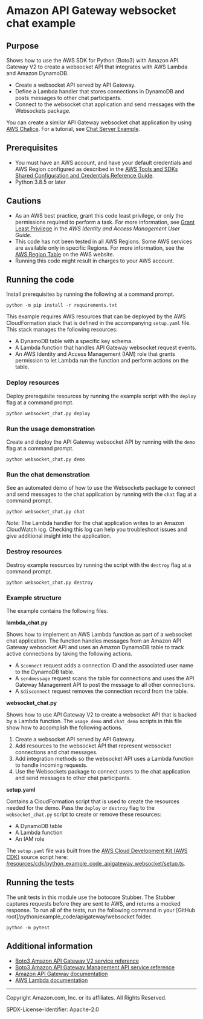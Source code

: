 # Amazon API Gateway websocket chat example

## Purpose

Shows how to use the AWS SDK for Python (Boto3) with Amazon API Gateway V2 to
create a websocket API that integrates with AWS Lambda and Amazon DynamoDB.

* Create a websocket API served by API Gateway.
* Define a Lambda handler that stores connections in DynamoDB and posts messages to
other chat participants.
* Connect to the websocket chat application and send messages with the Websockets
package.

You can create a similar API Gateway websocket chat application by using
[AWS Chalice](https://github.com/aws/chalice).
For a tutorial, see
[Chat Server Example](https://aws.github.io/chalice/tutorials/wschat.html).

## Prerequisites

- You must have an AWS account, and have your default credentials and AWS Region
  configured as described in the [AWS Tools and SDKs Shared Configuration and
  Credentials Reference Guide](https://docs.aws.amazon.com/credref/latest/refdocs/creds-config-files.html).
- Python 3.8.5 or later

## Cautions

- As an AWS best practice, grant this code least privilege, or only the
  permissions required to perform a task. For more information, see
  [Grant Least Privilege](https://docs.aws.amazon.com/IAM/latest/UserGuide/best-practices.html#grant-least-privilege)
  in the *AWS Identity and Access Management
  User Guide*.
- This code has not been tested in all AWS Regions. Some AWS services are
  available only in specific Regions. For more information, see the
  [AWS Region Table](https://aws.amazon.com/about-aws/global-infrastructure/regional-product-services/)
  on the AWS website.
- Running this code might result in charges to your AWS account.

## Running the code

Install prerequisites by running the following at a command prompt.

   ```
   python -m pip install -r requirements.txt
   ```

This example requires AWS resources that can be deployed by the
AWS CloudFormation stack that is defined in the accompanying `setup.yaml` file.
This stack manages the following resources:

* A DynamoDB table with a specific key schema.
* A Lambda function that handles API Gateway websocket request events.
* An AWS Identity and Access Management (IAM) role that grants permission to let
Lambda run the function and perform actions on the table.

### Deploy resources

Deploy prerequisite resources by running the example script with the `deploy` flag at
a command prompt.

```
python websocket_chat.py deploy
```

### Run the usage demonstration

Create and deploy the API Gateway websocket API by running with the `demo` flag at
a command prompt.

```
python websocket_chat.py demo
```

### Run the chat demonstration

See an automated demo of how to use the Websockets package to connect and send
messages to the chat application by running with the `chat` flag at a command prompt.

```
python websocket_chat.py chat
```

*Note:* The Lambda handler for the chat application writes to an
Amazon CloudWatch log. Checking this log can help you troubleshoot issues and give
additional insight into the application.

### Destroy resources

Destroy example resources by running the script with the `destroy` flag at a command
prompt.

```
python websocket_chat.py destroy
```

### Example structure

The example contains the following files.

**lambda_chat.py**

Shows how to implement an AWS Lambda function as part of a websocket chat application.
The function handles messages from an Amazon API Gateway websocket API and uses an
Amazon DynamoDB table to track active connections by taking the following actions.

* A `$connect` request adds a connection ID and the associated user name to the
DynamoDB table.
* A `sendmessage` request scans the table for connections and uses the API
Gateway Management API to post the message to all other connections.
* A `$disconnect` request removes the connection record from the table.

**websocket_chat.py**

Shows how to use API Gateway V2 to create a websocket API that is backed by a
Lambda function. The `usage_demo` and `chat_demo` scripts in this file show how to
accomplish the following actions.

1. Create a websocket API served by API Gateway.
1. Add resources to the websocket API that represent websocket connections and
chat messages.
1. Add integration methods so the websocket API uses a Lambda function to handle
incoming requests.
1. Use the Websockets package to connect users to the chat application and send
messages to other chat participants.

**setup.yaml**

Contains a CloudFormation script that is used to create the resources needed for
the demo. Pass the `deploy` or `destroy` flag to the `websocket_chat.py` script to
create or remove these resources:

* A DynamoDB table
* A Lambda function
* An IAM role

The `setup.yaml` file was built from the
[AWS Cloud Development Kit (AWS CDK)](https://docs.aws.amazon.com/cdk/)
source script here:
[/resources/cdk/python_example_code_apigateway_websocket/setup.ts](https://github.com/awsdocs/aws-doc-sdk-examples/blob/master/resources/cdk/python_example_code_apigateway_websocket/setup.ts).

## Running the tests

The unit tests in this module use the botocore Stubber. The Stubber captures requests
before they are sent to AWS, and returns a mocked response. To run all of the tests,
run the following command in your
[GitHub root]/python/example_code/apigateway/websocket folder.

```
python -m pytest
```

## Additional information

- [Boto3 Amazon API Gateway V2 service reference](https://boto3.amazonaws.com/v1/documentation/api/latest/reference/services/apigatewayv2.html)
- [Boto3 Amazon API Gateway Management API service reference](https://boto3.amazonaws.com/v1/documentation/api/latest/reference/services/apigatewaymanagementapi.html)
- [Amazon API Gateway documentation](https://docs.aws.amazon.com/apigateway/)
- [AWS Lambda documentation](https://docs.aws.amazon.com/lambda/)

---
Copyright Amazon.com, Inc. or its affiliates. All Rights Reserved.

SPDX-License-Identifier: Apache-2.0
